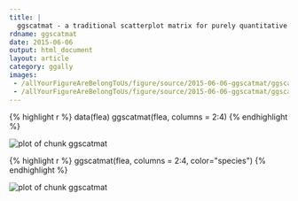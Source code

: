 ```yaml
---
title: |
  ggscatmat - a traditional scatterplot matrix for purely quantitative variables
rdname: ggscatmat
date: 2015-06-06
output: html_document
layout: article
category: ggally
images:
 - /allYourFigureAreBelongToUs/figure/source/2015-06-06-ggscatmat/ggscatmat-1.png
 - /allYourFigureAreBelongToUs/figure/source/2015-06-06-ggscatmat/ggscatmat-2.png
---
```





{% highlight r %}
data(flea)
ggscatmat(flea, columns = 2:4)
{% endhighlight %}

![plot of chunk ggscatmat](/allYourFigureAreBelongToUs/figure/source/2015-06-06-ggscatmat/ggscatmat-1.png) 

{% highlight r %}
ggscatmat(flea, columns = 2:4, color="species")
{% endhighlight %}

![plot of chunk ggscatmat](/allYourFigureAreBelongToUs/figure/source/2015-06-06-ggscatmat/ggscatmat-2.png) 